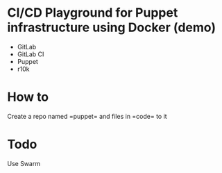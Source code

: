 # CI/CD Playground for Puppet infrastructure using Docker (demo)

- GitLab
- GitLab CI
- Puppet
- r10k

# How to
Create a repo named =puppet= and files in =code= to it

# Todo

Use Swarm
